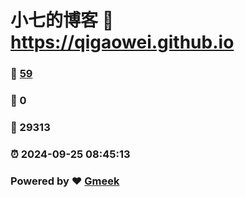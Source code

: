 # 小七的博客 :link: https://qigaowei.github.io 
### :page_facing_up: [59](https://qigaowei.github.io/tag.html) 
### :speech_balloon: 0 
### :hibiscus: 29313 
### :alarm_clock: 2024-09-25 08:45:13 
### Powered by :heart: [Gmeek](https://github.com/Meekdai/Gmeek)
